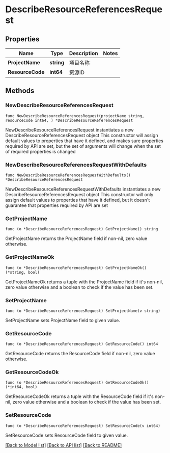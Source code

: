 # DescribeResourceReferencesRequest

## Properties

Name | Type | Description | Notes
------------ | ------------- | ------------- | -------------
**ProjectName** | **string** | 项目名称 | 
**ResourceCode** | **int64** | 资源ID | 

## Methods

### NewDescribeResourceReferencesRequest

`func NewDescribeResourceReferencesRequest(projectName string, resourceCode int64, ) *DescribeResourceReferencesRequest`

NewDescribeResourceReferencesRequest instantiates a new DescribeResourceReferencesRequest object
This constructor will assign default values to properties that have it defined,
and makes sure properties required by API are set, but the set of arguments
will change when the set of required properties is changed

### NewDescribeResourceReferencesRequestWithDefaults

`func NewDescribeResourceReferencesRequestWithDefaults() *DescribeResourceReferencesRequest`

NewDescribeResourceReferencesRequestWithDefaults instantiates a new DescribeResourceReferencesRequest object
This constructor will only assign default values to properties that have it defined,
but it doesn't guarantee that properties required by API are set

### GetProjectName

`func (o *DescribeResourceReferencesRequest) GetProjectName() string`

GetProjectName returns the ProjectName field if non-nil, zero value otherwise.

### GetProjectNameOk

`func (o *DescribeResourceReferencesRequest) GetProjectNameOk() (*string, bool)`

GetProjectNameOk returns a tuple with the ProjectName field if it's non-nil, zero value otherwise
and a boolean to check if the value has been set.

### SetProjectName

`func (o *DescribeResourceReferencesRequest) SetProjectName(v string)`

SetProjectName sets ProjectName field to given value.


### GetResourceCode

`func (o *DescribeResourceReferencesRequest) GetResourceCode() int64`

GetResourceCode returns the ResourceCode field if non-nil, zero value otherwise.

### GetResourceCodeOk

`func (o *DescribeResourceReferencesRequest) GetResourceCodeOk() (*int64, bool)`

GetResourceCodeOk returns a tuple with the ResourceCode field if it's non-nil, zero value otherwise
and a boolean to check if the value has been set.

### SetResourceCode

`func (o *DescribeResourceReferencesRequest) SetResourceCode(v int64)`

SetResourceCode sets ResourceCode field to given value.



[[Back to Model list]](../README.md#documentation-for-models) [[Back to API list]](../README.md#documentation-for-api-endpoints) [[Back to README]](../README.md)


